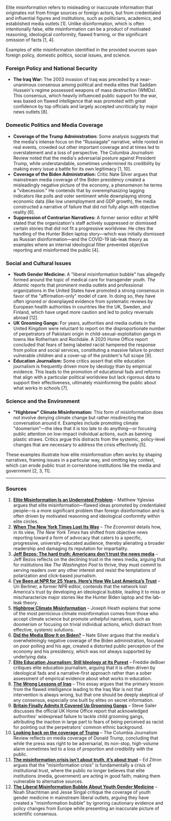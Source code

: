 Elite misinformation refers to misleading or inaccurate information that originates not from fringe sources or foreign actors, but from credentialed and influential figures and institutions, such as politicians, academics, and established media outlets [1]. Unlike disinformation, which is often intentionally false, elite misinformation can be a product of motivated reasoning, ideological conformity, flawed framing, or the significant omission of facts [1, 4].

Examples of elite misinformation identified in the provided sources span foreign policy, domestic politics, social issues, and science.

### Foreign Policy and National Security
*   **The Iraq War:** The 2003 invasion of Iraq was preceded by a near-unanimous consensus among political and media elites that Saddam Hussein's regime possessed weapons of mass destruction (WMDs). This consensus, which heavily influenced public support for the war, was based on flawed intelligence that was promoted with great confidence by top officials and largely accepted uncritically by major news outlets [8].

### Domestic Politics and Media Coverage
*   **Coverage of the Trump Administration:** Some analysis suggests that the media's intense focus on the "Russiagate" narrative, while rooted in real events, crowded out other important coverage and at times led to overstatement and a loss of perspective. The Columbia Journalism Review noted that the media's adversarial posture against President Trump, while understandable, sometimes undermined its credibility by making every issue a battle for its own legitimacy [1, 10].
*   **Coverage of the Biden Administration:** Critic Nate Silver argues that mainstream media coverage of the Biden presidency created a misleadingly negative picture of the economy, a phenomenon he terms a "vibecession." He contends that by overemphasizing lagging indicators like polls and voter sentiment while downplaying strong economic data (like low unemployment and GDP growth), the media constructed a narrative of failure that did not fully align with objective reality [6].
*   **Suppression of Contrarian Narratives:** A former senior editor at NPR stated that the organization's staff actively suppressed or dismissed certain stories that did not fit a progressive worldview. He cites the handling of the Hunter Biden laptop story—which was initially dismissed as Russian disinformation—and the COVID-19 lab-leak theory as examples where an internal ideological filter prevented objective reporting and misinformed the public [4].

### Social and Cultural Issues
*   **Youth Gender Medicine:** A "liberal misinformation bubble" has allegedly formed around the topic of medical care for transgender youth. *The Atlantic* reports that prominent media outlets and professional organizations in the United States have promoted a strong consensus in favor of the "affirmation-only" model of care. In doing so, they have often ignored or downplayed evidence from systematic reviews by European health authorities in countries like the UK, Sweden, and Finland, which have urged more caution and led to policy reversals abroad [12].
*   **UK Grooming Gangs:** For years, authorities and media outlets in the United Kingdom were reluctant to report on the disproportionate number of perpetrators of Pakistani origin in child-sexual-exploitation gangs in towns like Rotherham and Rochdale. A 2020 Home Office report concluded that fears of being labeled racist hampered the response from police and social services, constituting a massive failure to protect vulnerable children and a cover-up of the problem's full scope [9].
*   **Education Journalism:** Some critics assert that elite education journalism is frequently driven more by ideology than by empirical evidence. This leads to the promotion of educational fads and reforms that align with a particular political worldview but lack rigorous data to support their effectiveness, ultimately misinforming the public about what works in schools [7].

### Science and the Environment
*   **"Highbrow" Climate Misinformation:** This form of misinformation does not involve denying climate change but rather misdirecting the conversation around it. Examples include promoting climate "doomerism"—the idea that it is too late to do anything—or focusing public attention on low-impact individual actions, such as banning plastic straws. Critics argue this distracts from the systemic, policy-level changes that are necessary to address the crisis effectively [5].

These examples illustrate how elite misinformation often works by shaping narratives, framing issues in a particular way, and omitting key context, which can erode public trust in cornerstone institutions like the media and government [2, 3, 11].

***

### Sources
1.  **[Elite Misinformation Is an Underrated Problem](https://www.slowboring.com/p/elite-misinformation-is-an-underrated)** – Matthew Yglesias argues that elite misinformation—flawed ideas promoted by credentialed people—is a more significant problem than foreign disinformation and is often driven by motivated reasoning and ideological conformity within elite circles.
2.  **[When The New York Times Lost Its Way](https://www.economist.com/1843/2023/12/14/when-the-new-york-times-lost-its-way)** – *The Economist* details how, in its view, *The New York Times* has shifted from objective news reporting toward a form of advocacy that caters to a specific, progressive, university-educated audience, thereby alienating a broader readership and damaging its reputation for impartiality.
3.  **[Jeff Bezos: The hard truth: Americans don’t trust the news media](https://www.washingtonpost.com/opinions/2024/10/28/jeff-bezos-washington-post-trust/)** – Jeff Bezos reflects on the declining trust in the news media, arguing that for institutions like *The Washington Post* to thrive, they must commit to serving readers over any other interest and resist the temptations of polarization and click-based journalism.
4.  **[I’ve Been at NPR for 25 Years. Here’s How We Lost America’s Trust](https://www.thefp.com/p/npr-editor-how-npr-lost-americas-trust)** – Uri Berliner, a former NPR editor, contends that the network lost America's trust by developing an ideological bubble, leading it to miss or mischaracterize major stories like the Hunter Biden laptop and the lab-leak theory.
5.  **[Highbrow Climate Misinformation](https://josephheath.substack.com/p/highbrow-climate-misinformation)** – Joseph Heath explains that some of the most pernicious climate misinformation comes from those who accept climate science but promote unhelpful narratives, such as doomerism or focusing on trivial individual actions, which distract from effective, systemic solutions.
6.  **[Did the Media Blow It on Biden?](https://www.natesilver.net/p/did-the-media-blow-it-on-biden)** – Nate Silver argues that the media's overwhelmingly negative coverage of the Biden administration, focused on poor polling and his age, created a distorted public perception of the economy and his presidency, which was not always supported by underlying data.
7.  **[Elite Education Journalism: Still Ideology at Its Purest](https://freddiedeboer.substack.com/p/elite-education-journalism-still)** – Freddie deBoer critiques elite education journalism, arguing that it is often driven by ideological fads and a narrative-first approach rather than a sober assessment of empirical evidence about what works in education.
8.  **[The Wrong Lessons of Iraq](https://thelastpsychiatrist.com/2007/05/the_wrong_lessons_of_iraq.html)** – This essay argues that the primary lesson from the flawed intelligence leading to the Iraq War is not that intervention is always wrong, but that one should be deeply skeptical of any consensus, especially one built by elites on secret information.
9.  **[Britain Finally Admits It Covered Up Grooming Gangs](https://www.stevesailer.net/p/britain-finally-admits-it-covered)** – Steve Sailer discusses the official UK Home Office report that acknowledged authorities' widespread failure to tackle child grooming gangs, attributing the inaction in large part to fears of being perceived as racist for pointing out the perpetrators' common ethnic background.
10. **[Looking back on the coverage of Trump](https://www.cjr.org/special_report/trumped-up-press-versus-president-ed-note.php)** – The Columbia Journalism Review reflects on media coverage of Donald Trump, concluding that while the press was right to be adversarial, its non-stop, high-volume alarm sometimes led to a loss of proportion and credibility with the public.
11. **[The misinformation crisis isn’t about truth, it’s about trust](https://eternallyradicalidea.com/p/the-misinformation-crisis-isnt-about)** – Ed Zitron argues that the "misinformation crisis" is fundamentally a crisis of institutional trust, where the public no longer believes that elite institutions (media, government) are acting in good faith, making them vulnerable to alternative sources.
12. **[The Liberal Misinformation Bubble About Youth Gender Medicine](https://www.theatlantic.com/ideas/archive/2025/06/transgender-youth-skrmetti/683350/)** – Noah Shachtman and Jesse Singal critique the coverage of youth gender medicine in mainstream liberal outlets, arguing they have created a "misinformation bubble" by ignoring cautionary evidence and policy changes from Europe while presenting an inaccurate picture of scientific consensus.